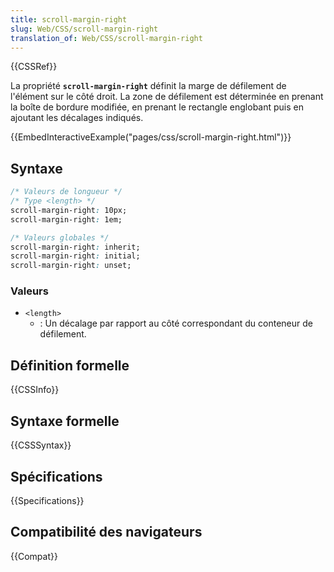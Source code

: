 ```yaml
---
title: scroll-margin-right
slug: Web/CSS/scroll-margin-right
translation_of: Web/CSS/scroll-margin-right
---
```


{{CSSRef}}

La propriété **`scroll-margin-right`** définit la marge de défilement de l'élément sur le côté droit. La zone de défilement est déterminée en prenant la boîte de bordure modifiée, en prenant le rectangle englobant puis en ajoutant les décalages indiqués.

{{EmbedInteractiveExample("pages/css/scroll-margin-right.html")}}

## Syntaxe

```css
/* Valeurs de longueur */
/* Type <length> */
scroll-margin-right: 10px;
scroll-margin-right: 1em;

/* Valeurs globales */
scroll-margin-right: inherit;
scroll-margin-right: initial;
scroll-margin-right: unset;
```

### Valeurs

- `<length>`
  - : Un décalage par rapport au côté correspondant du conteneur de défilement.

## Définition formelle

{{CSSInfo}}

## Syntaxe formelle

{{CSSSyntax}}

## Spécifications

{{Specifications}}

## Compatibilité des navigateurs

{{Compat}}
